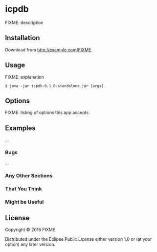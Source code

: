 # icpdb

FIXME: description

## Installation

Download from http://example.com/FIXME.

## Usage

FIXME: explanation

    $ java -jar icpdb-0.1.0-standalone.jar [args]

## Options

FIXME: listing of options this app accepts.

## Examples

...

### Bugs

...

### Any Other Sections
### That You Think
### Might be Useful

## License

Copyright © 2016 FIXME

Distributed under the Eclipse Public License either version 1.0 or (at
your option) any later version.
